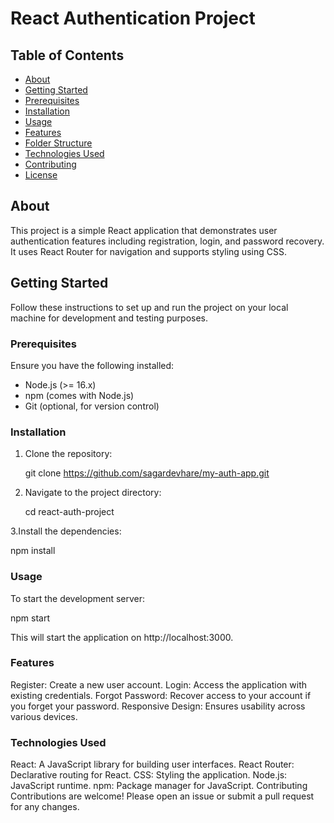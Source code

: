 # React Authentication Project

## Table of Contents

- [About](#about)
- [Getting Started](#getting-started)
- [Prerequisites](#prerequisites)
- [Installation](#installation)
- [Usage](#usage)
- [Features](#features)
- [Folder Structure](#folder-structure)
- [Technologies Used](#technologies-used)
- [Contributing](#contributing)
- [License](#license)

## About

This project is a simple React application that demonstrates user authentication features including registration, login, and password recovery. It uses React Router for navigation and supports styling using CSS.

## Getting Started

Follow these instructions to set up and run the project on your local machine for development and testing purposes.

### Prerequisites

Ensure you have the following installed:

- Node.js (>= 16.x)
- npm (comes with Node.js)
- Git (optional, for version control)

### Installation

1. Clone the repository:
   
   git clone https://github.com/sagardevhare/my-auth-app.git

2. Navigate to the project directory:

   cd react-auth-project

3.Install the dependencies:

   npm install

### Usage

To start the development server:

npm start

This will start the application on http://localhost:3000.

### Features

Register: Create a new user account.
Login: Access the application with existing credentials.
Forgot Password: Recover access to your account if you forget your password.
Responsive Design: Ensures usability across various devices.

### Technologies Used
React: A JavaScript library for building user interfaces.
React Router: Declarative routing for React.
CSS: Styling the application.
Node.js: JavaScript runtime.
npm: Package manager for JavaScript.
Contributing
Contributions are welcome! Please open an issue or submit a pull request for any changes.